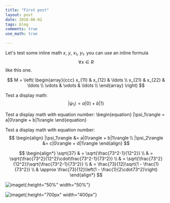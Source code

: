 ```yaml
---
title: "First post"
layout: post
date: 2018-06-02
tags: blog
comments: true
use_math: true

---
```


Let's test some inline math $x$, $y$, $x_1$, $y_1$. you can use an inline formula $$\forall x \in R$$ like this one.

$$
M = \left( \begin{array}{ccc}
x_{11} & x_{12} & \ldots \\
x_{21} & x_{22} & \ldots \\
\vdots & \vdots & \ldots \\
\end{array} \right)
$$

Test a display math:
$$
   |\psi_1\rangle = a|0\rangle + b|1\rangle
$$

Test a display math with equation number:
\begin{equation}
   |\psi_1\rangle = a|0\rangle + b|1\rangle
\end{equation}

Test a display math with equation number:
$$
  \begin{align}
    |\psi_1\rangle &= a|0\rangle + b|1\rangle \\
    |\psi_2\rangle &= c|0\rangle + d|1\rangle
  \end{align}
$$

$$
\begin{align*}
\sqrt{37} & = \sqrt{\frac{73^2-1}{12^2}} \\
 & = \sqrt{\frac{73^2}{12^2}\cdot\frac{73^2-1}{73^2}} \\ 
 & = \sqrt{\frac{73^2}{12^2}}\sqrt{\frac{73^2-1}{73^2}} \\
 & = \frac{73}{12}\sqrt{1 - \frac{1}{73^2}} \\
 & \approx \frac{73}{12}\left(1 - \frac{1}{2\cdot73^2}\right)
\end{align*}
$$




![imaget](https://github.com/mingzhang-yin/mingzhang-yin.github.io/blob/master/assets/images/heart.jpg){:height="50%" width="50%"}

![imaget](https://github.com/mingzhang-yin/mingzhang-yin.github.io/blob/master/assets/images/heart.jpg){:height="700px" width="400px"}
